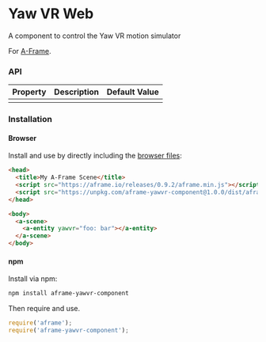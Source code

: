 # Yaw VR Web


A component to control the Yaw VR motion simulator

For [A-Frame](https://aframe.io).

### API

| Property | Description | Default Value |
| -------- | ----------- | ------------- |
|          |             |               |

### Installation

#### Browser

Install and use by directly including the [browser files](dist):

```html
<head>
  <title>My A-Frame Scene</title>
  <script src="https://aframe.io/releases/0.9.2/aframe.min.js"></script>
  <script src="https://unpkg.com/aframe-yawvr-component@1.0.0/dist/aframe-yawvr-component.min.js"></script>
</head>

<body>
  <a-scene>
    <a-entity yawvr="foo: bar"></a-entity>
  </a-scene>
</body>
```

#### npm

Install via npm:

```bash
npm install aframe-yawvr-component
```

Then require and use.

```js
require('aframe');
require('aframe-yawvr-component');
```
